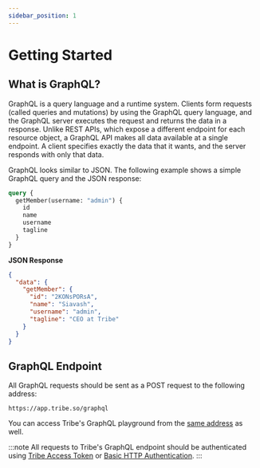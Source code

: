 ```yaml
---
sidebar_position: 1
---
```


# Getting Started

## What is GraphQL?

GraphQL is a query language and a runtime system. Clients form requests (called queries and mutations) by using the GraphQL query language, and the GraphQL server executes the request and returns the data in a response. Unlike REST APIs, which expose a different endpoint for each resource object, a GraphQL API makes all data available at a single endpoint. A client specifies exactly the data that it wants, and the server responds with only that data.

GraphQL looks similar to JSON. The following example shows a simple GraphQL query and the JSON response:

```graphql title="POST https://api.tribe.so/graphql"
query {
  getMember(username: "admin") {
    id
    name
    username
    tagline
  }
}
```

**JSON Response**

```json
{
  "data": {
    "getMember": {
      "id": "2KONsPORsA",
      "name": "Siavash",
      "username": "admin",
      "tagline": "CEO at Tribe"
    }
  }
}
```

## GraphQL Endpoint

All GraphQL requests should be sent as a POST request to the following address:

```
https://app.tribe.so/graphql
```

You can access Tribe's GraphQL playground from the [same address](https://app.tribe.so/graphql) as well.

:::note
All requests to Tribe's GraphQL endpoint should be authenticated using [Tribe Access Token](/docs/guide/graphql/authentication/access-token) or [Basic HTTP Authentication](/docs/guide/graphql/authentication/basic-authentication).
:::
